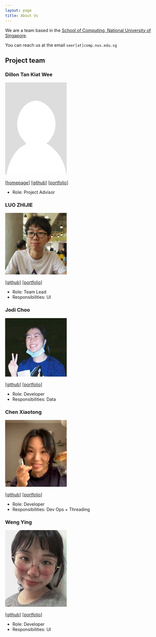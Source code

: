 ```yaml
---
layout: page
title: About Us
---
```


We are a team based in the [School of Computing, National University of Singapore](http://www.comp.nus.edu.sg).

You can reach us at the email `seer[at]comp.nus.edu.sg`

## Project team

### Dillon Tan Kiat Wee

<img src="images/el0hime.png" width="200px">

[[homepage](http://www.comp.nus.edu.sg/~damithch)]
[[github](https://github.com/el0hime)]
[[portfolio](team/johndoe.md)]

* Role: Project Advisor

### LUO ZHIJIE

<img src="images/luozhijie-tom.png" width="200px">

[[github](http://github.com/luozhijie-tom)]
[[portfolio](team/johndoe.md)]

* Role: Team Lead
* Responsibilities: UI

### Jodi Choo

<img src="images/jodichoo.png" width="200px">

[[github](http://github.com/jodichoo)] [[portfolio](team/jodichoo.md)]

* Role: Developer
* Responsibilities: Data

### Chen Xiaotong

<img src="images/wuaaaj.png" width="200px">

[[github](http://github.com/WuaaAj)]
[[portfolio](team/johndoe.md)]

* Role: Developer
* Responsibilities: Dev Ops + Threading

### Weng Ying

<img src="images/wengying227.png" width="200px">

[[github](http://github.com/wengYing227)]
[[portfolio](team/johndoe.md)]

* Role: Developer
* Responsibilities: UI
